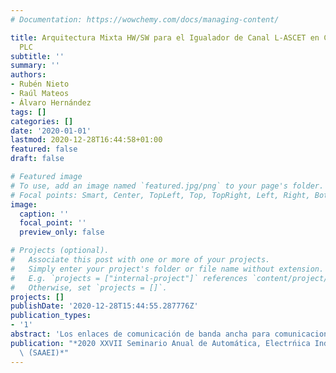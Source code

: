 ```yaml
---
# Documentation: https://wowchemy.com/docs/managing-content/

title: Arquitectura Mixta HW/SW para el Igualador de Canal L-ASCET en Comunicaciones
  PLC
subtitle: ''
summary: ''
authors:
- Rubén Nieto
- Raúl Mateos
- Álvaro Hernández
tags: []
categories: []
date: '2020-01-01'
lastmod: 2020-12-28T16:44:58+01:00
featured: false
draft: false

# Featured image
# To use, add an image named `featured.jpg/png` to your page's folder.
# Focal points: Smart, Center, TopLeft, Top, TopRight, Left, Right, BottomLeft, Bottom, BottomRight.
image:
  caption: ''
  focal_point: ''
  preview_only: false

# Projects (optional).
#   Associate this post with one or more of your projects.
#   Simply enter your project's folder or file name without extension.
#   E.g. `projects = ["internal-project"]` references `content/project/deep-learning/index.md`.
#   Otherwise, set `projects = []`.
projects: []
publishDate: '2020-12-28T15:44:55.287776Z'
publication_types:
- '1'
abstract: 'Los enlaces de comunicación de banda ancha para comunicaciones PLC (Power-Line Communications) utilizan técnicas de modulación multiportadora basadas en banco de filtros (Filter-Bank Multi-Carrier, FBMC), las cuales permiten mejorar la comunicación a través del canal PLC. Para compensar los efectos adversos introducidos por el canal, en la etapa de recepción se incluyen estimadores e igualadores de canal, a costa de aumentar la complejidad del sistema receptor. Entre los igualadores de canal para sistemas FBMC, el igualador L-ASCET (Adaptive Sine-modulated/Cosine-modulated filter bank Equalizer for Transmultiplexers) es uno de los más utilizados. Este trabajo propone una arquitectura mixta hardware/software (HW/SW) para la implementación de un igualador de canal L-ASCET con el cálculo de coeficientes del igualador. Esta propuesta mixta HW/SW hace uso de múltiples núcleos en el desarrollo software, acelerando las tareas implementadas en esta parte.'
publication: "*2020 XXVII Seminario Anual de Automática, Electrńica Industrial e Instrumentaci'\
  \ ́(SAAEI)*"
---
```

